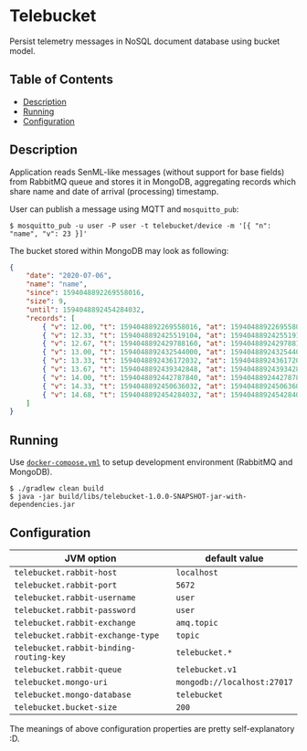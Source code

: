# Telebucket

Persist telemetry messages in NoSQL document database using bucket model.

## Table of Contents

* [Description](#description)
* [Running](#running)
* [Configuration](#configuration)

## Description

Application reads SenML-like messages (without support for base fields) from RabbitMQ queue and
stores it in MongoDB, aggregating records which share name and date of arrival (processing)
timestamp.

User can publish a message using MQTT and `mosquitto_pub`:

```shell
$ mosquitto_pub -u user -P user -t telebucket/device -m '[{ "n": "name", "v": 23 }]'
```

The bucket stored within MongoDB may look as following:

```json
{
    "date": "2020-07-06",
    "name": "name",
    "since": 1594048892269558016,
    "size": 9,
    "until": 1594048892454284032,
    "records": [ 
        { "v": 12.00, "t": 1594048892269558016, "at": 1594048892269558016 }, 
        { "v": 12.33, "t": 1594048892425519104, "at": 1594048892425519104 }, 
        { "v": 12.67, "t": 1594048892429788160, "at": 1594048892429788160 }, 
        { "v": 13.00, "t": 1594048892432544000, "at": 1594048892432544000 }, 
        { "v": 13.33, "t": 1594048892436172032, "at": 1594048892436172032 }, 
        { "v": 13.67, "t": 1594048892439342848, "at": 1594048892439342848 }, 
        { "v": 14.00, "t": 1594048892442787840, "at": 1594048892442787840 }, 
        { "v": 14.33, "t": 1594048892450636032, "at": 1594048892450636032 }, 
        { "v": 14.68, "t": 1594048892454284032, "at": 1594048892454284032 }
    ]
}
```

## Running

Use [`docker-compose.yml`](./docker-compose.yml) to setup development environment (RabbitMQ and
MongoDB).

```shell
$ ./gradlew clean build
$ java -jar build/libs/telebucket-1.0.0-SNAPSHOT-jar-with-dependencies.jar
```

## Configuration

|               JVM option                |        default value        |
| --------------------------------------- | --------------------------- |
| `telebucket.rabbit-host`                | `localhost`                 |
| `telebucket.rabbit-port`                | `5672`                      |
| `telebucket.rabbit-username`            | `user`                      |
| `telebucket.rabbit-password`            | `user`                      |
| `telebucket.rabbit-exchange`            | `amq.topic`                 |
| `telebucket.rabbit-exchange-type`       | `topic`                     |
| `telebucket.rabbit-binding-routing-key` | `telebucket.*`              |
| `telebucket.rabbit-queue`               | `telebucket.v1`             |
| `telebucket.mongo-uri`                  | `mongodb://localhost:27017` |
| `telebucket.mongo-database`             | `telebucket`                |
| `telebucket.bucket-size`                | `200`                       |

The meanings of above configuration properties are pretty self-explanatory :D.
